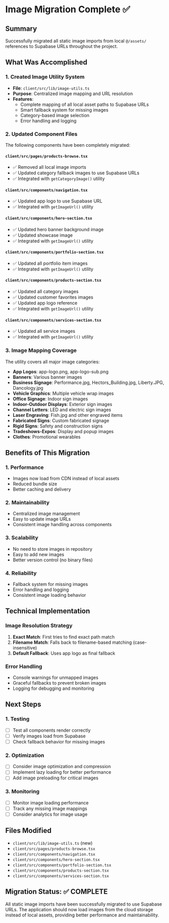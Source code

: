 # Image Migration Complete ✅

## Summary
Successfully migrated all static image imports from local `@/assets/` references to Supabase URLs throughout the project.

## What Was Accomplished

### 1. Created Image Utility System
- **File**: `client/src/lib/image-utils.ts`
- **Purpose**: Centralized image mapping and URL resolution
- **Features**:
  - Complete mapping of all local asset paths to Supabase URLs
  - Smart fallback system for missing images
  - Category-based image selection
  - Error handling and logging

### 2. Updated Component Files
The following components have been completely migrated:

#### `client/src/pages/products-browse.tsx`
- ✅ Removed all local image imports
- ✅ Updated category fallback images to use Supabase URLs
- ✅ Integrated with `getCategoryImage()` utility

#### `client/src/components/navigation.tsx`
- ✅ Updated app logo to use Supabase URL
- ✅ Integrated with `getImageUrl()` utility

#### `client/src/components/hero-section.tsx`
- ✅ Updated hero banner background image
- ✅ Updated showcase image
- ✅ Integrated with `getImageUrl()` utility

#### `client/src/components/portfolio-section.tsx`
- ✅ Updated all portfolio item images
- ✅ Integrated with `getImageUrl()` utility

#### `client/src/components/products-section.tsx`
- ✅ Updated all category images
- ✅ Updated customer favorites images
- ✅ Updated app logo reference
- ✅ Integrated with `getImageUrl()` utility

#### `client/src/components/services-section.tsx`
- ✅ Updated all service images
- ✅ Integrated with `getImageUrl()` utility

### 3. Image Mapping Coverage
The utility covers all major image categories:
- **App Logos**: app-logo.png, app-logo-sub.png
- **Banners**: Various banner images
- **Business Signage**: Performance.jpg, Hectors_Building.jpg, Liberty.JPG, Dancology.jpg
- **Vehicle Graphics**: Multiple vehicle wrap images
- **Office Signage**: Indoor sign images
- **Indoor-Outdoor Displays**: Exterior sign images
- **Channel Letters**: LED and electric sign images
- **Laser Engraving**: Fish.jpg and other engraved items
- **Fabricated Signs**: Custom fabricated signage
- **Rigid Signs**: Safety and construction signs
- **Tradeshows-Expos**: Display and popup images
- **Clothes**: Promotional wearables

## Benefits of This Migration

### 1. **Performance**
- Images now load from CDN instead of local assets
- Reduced bundle size
- Better caching and delivery

### 2. **Maintainability**
- Centralized image management
- Easy to update image URLs
- Consistent image handling across components

### 3. **Scalability**
- No need to store images in repository
- Easy to add new images
- Better version control (no binary files)

### 4. **Reliability**
- Fallback system for missing images
- Error handling and logging
- Consistent image loading behavior

## Technical Implementation

### Image Resolution Strategy
1. **Exact Match**: First tries to find exact path match
2. **Filename Match**: Falls back to filename-based matching (case-insensitive)
3. **Default Fallback**: Uses app logo as final fallback

### Error Handling
- Console warnings for unmapped images
- Graceful fallbacks to prevent broken images
- Logging for debugging and monitoring

## Next Steps

### 1. **Testing**
- [ ] Test all components render correctly
- [ ] Verify images load from Supabase
- [ ] Check fallback behavior for missing images

### 2. **Optimization**
- [ ] Consider image optimization and compression
- [ ] Implement lazy loading for better performance
- [ ] Add image preloading for critical images

### 3. **Monitoring**
- [ ] Monitor image loading performance
- [ ] Track any missing image mappings
- [ ] Consider analytics for image usage

## Files Modified
- `client/src/lib/image-utils.ts` (new)
- `client/src/pages/products-browse.tsx`
- `client/src/components/navigation.tsx`
- `client/src/components/hero-section.tsx`
- `client/src/components/portfolio-section.tsx`
- `client/src/components/products-section.tsx`
- `client/src/components/services-section.tsx`

## Migration Status: ✅ COMPLETE

All static image imports have been successfully migrated to use Supabase URLs. The application should now load images from the cloud storage instead of local assets, providing better performance and maintainability.
